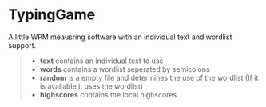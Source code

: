 TypingGame
==========

A little WPM meausring software with an individual text and wordlist support.

>* __text__ contains an individual text to use
>* __words__ contains a wordlist seperated by semicolons
>* __random__ is a empty file and determines the use of the wordlist (If it is available it uses the wordlist)
>* __highscores__ contains the local highscores
